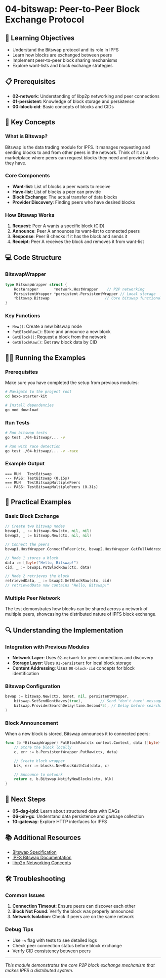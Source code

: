# 04-bitswap: Peer-to-Peer Block Exchange Protocol

## 🎯 Learning Objectives
- Understand the Bitswap protocol and its role in IPFS
- Learn how blocks are exchanged between peers
- Implement peer-to-peer block sharing mechanisms
- Explore want-lists and block exchange strategies

## 📋 Prerequisites
- **02-network**: Understanding of libp2p networking and peer connections
- **01-persistent**: Knowledge of block storage and persistence
- **00-block-cid**: Basic concepts of blocks and CIDs

## 🔑 Key Concepts

### What is Bitswap?
Bitswap is the data trading module for IPFS. It manages requesting and sending blocks to and from other peers in the network. Think of it as a marketplace where peers can request blocks they need and provide blocks they have.

### Core Components
- **Want-list**: List of blocks a peer wants to receive
- **Have-list**: List of blocks a peer can provide
- **Block Exchange**: The actual transfer of data blocks
- **Provider Discovery**: Finding peers who have desired blocks

### How Bitswap Works
1. **Request**: Peer A wants a specific block (CID)
2. **Announce**: Peer A announces its want-list to connected peers
3. **Response**: Peer B checks if it has the block and sends it
4. **Receipt**: Peer A receives the block and removes it from want-list

## 💻 Code Structure

### BitswapWrapper
```go
type BitswapWrapper struct {
    HostWrapper       *network.HostWrapper    // P2P networking
    PersistentWrapper *persistent.PersistentWrapper // Local storage
    *bitswap.Bitswap                         // Core bitswap functionality
}
```

### Key Functions
- `New()`: Create a new bitswap node
- `PutBlockRaw()`: Store and announce a new block
- `GetBlock()`: Request a block from the network
- `GetBlockRaw()`: Get raw block data by CID

## 🏃‍♂️ Running the Examples

### Prerequisites
Make sure you have completed the setup from previous modules:
```bash
# Navigate to the project root
cd boxo-starter-kit

# Install dependencies
go mod download
```

### Run Tests
```bash
# Run bitswap tests
go test ./04-bitswap/... -v

# Run with race detection
go test ./04-bitswap/... -v -race
```

### Example Output
```
=== RUN   TestBitswap
--- PASS: TestBitswap (0.15s)
=== RUN   TestBitswapMultiplePeers
--- PASS: TestBitswapMultiplePeers (0.31s)
```

## 🧪 Practical Examples

### Basic Block Exchange
```go
// Create two bitswap nodes
bswap1, _ := bitswap.New(ctx, nil, nil)
bswap2, _ := bitswap.New(ctx, nil, nil)

// Connect the peers
bswap1.HostWrapper.ConnectToPeer(ctx, bswap2.HostWrapper.GetFullAddresses()...)

// Node 1 stores a block
data := []byte("Hello, Bitswap!")
cid, _ := bswap1.PutBlockRaw(ctx, data)

// Node 2 retrieves the block
retrievedData, _ := bswap2.GetBlockRaw(ctx, cid)
// retrievedData now contains "Hello, Bitswap!"
```

### Multiple Peer Network
The test demonstrates how blocks can be shared across a network of multiple peers, showcasing the distributed nature of IPFS block exchange.

## 🔍 Understanding the Implementation

### Integration with Previous Modules
- **Network Layer**: Uses `02-network` for peer connections and discovery
- **Storage Layer**: Uses `01-persistent` for local block storage
- **Content Addressing**: Uses `00-block-cid` concepts for block identification

### Bitswap Configuration
```go
bswap := bitswap.New(ctx, bsnet, nil, persistentWrapper,
    bitswap.SetSendDontHaves(true),        // Send "don't have" messages
    bitswap.ProviderSearchDelay(time.Second*5), // Delay before searching
)
```

### Block Announcement
When a new block is stored, Bitswap announces it to connected peers:
```go
func (b *BitswapWrapper) PutBlockRaw(ctx context.Context, data []byte) (cid.Cid, error) {
    // Store the block locally
    c, err := b.PersistentWrapper.PutRaw(ctx, data)

    // Create block wrapper
    blk, err := blocks.NewBlockWithCid(data, c)

    // Announce to network
    return c, b.Bitswap.NotifyNewBlocks(ctx, blk)
}
```

## 🔗 Next Steps
- **05-dag-ipld**: Learn about structured data with DAGs
- **06-pin-gc**: Understand data persistence and garbage collection
- **10-gateway**: Explore HTTP interfaces for IPFS

## 📚 Additional Resources
- [Bitswap Specification](https://github.com/ipfs/specs/blob/main/BITSWAP.md)
- [IPFS Bitswap Documentation](https://docs.ipfs.tech/concepts/bitswap/)
- [libp2p Networking Concepts](https://docs.libp2p.io/concepts/)

## 🛠 Troubleshooting

### Common Issues
1. **Connection Timeout**: Ensure peers can discover each other
2. **Block Not Found**: Verify the block was properly announced
3. **Network Isolation**: Check if peers are on the same network

### Debug Tips
- Use `-v` flag with tests to see detailed logs
- Check peer connection status before block exchange
- Verify CID consistency between peers

---

*This module demonstrates the core P2P block exchange mechanism that makes IPFS a distributed system.*